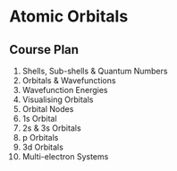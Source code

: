 # Atomic Orbitals

## Course Plan 
1. Shells, Sub-shells & Quantum Numbers 
2. Orbitals & Wavefunctions
3. Wavefunction Energies 
4. Visualising Orbitals
5. Orbital Nodes
6. 1s Orbital
7. 2s & 3s Orbitals
8. p Orbitals
9. 3d Orbitals
10. Multi-electron Systems




